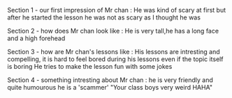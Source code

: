 Section 1 - our first impression of Mr chan : 
He was kind of scary at first but after he started the lesson he was not as scary as I thought he was

Section 2 - how does Mr chan look like : 
He is very tall,he has a long face and a high forehead

Section 3 - how are Mr chan's lessons like : 
His lessons are intresting and compelling, it is hard to feel bored during his lessons even if the topic itself is boring
He tries to make the lesson fun with some jokes

Section 4 - something intresting about Mr chan : 
he is very friendly and quite humourous
he is a 'scammer'
"Your class boys very weird HAHA" 
